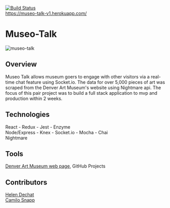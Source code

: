 [![Build Status](https://travis-ci.org/CamArturo/Museo-Talk.svg?branch=master)](https://travis-ci.org/CamArturo/Museo-Talk)   
 https://museo-talk-v1.herokuapp.com/
# Museo-Talk
![museo-talk](https://user-images.githubusercontent.com/33009555/43737827-daee0b64-997f-11e8-9299-4ba730c2d56f.gif)

## Overview
Museo Talk allows museum goers to engage with other visitors via a real-time chat feature using Socket.io. The data for over 5,000 pieces of art was scraped from the Denver Art Museum's website using Nightmare api. The focus of this pair project was to build a full stack application to mvp and production within 2 weeks.

## Technologies
React - Redux - Jest - Enzyme  
Node/Express - Knex - Socket.io - Mocha - Chai   
Nightmare

## Tools
[Denver Art Museum web page](https://denverartmuseum.org/collection/), GitHub Projects   


 
 ## Contributors
[Helen Dechat](https://github.com/hdechat)   
[Camilo Snapp](https://github.com/CamArturo)

